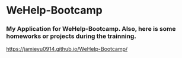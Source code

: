 # WeHelp-Bootcamp
### My Application for WeHelp-Bootcamp. Also, here is some homeworks or projects during the trainning.

https://jamieyu0914.github.io/WeHelp-Bootcamp/
